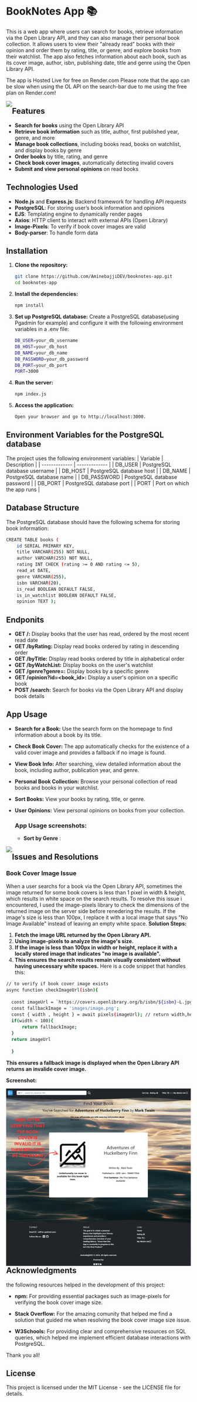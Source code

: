# BookNotes App 📚

This is a web app where users can search for books, retrieve information via the Open Library API, and they can also manage their personal book collection. It allows users to view their "already read" books with their opinion and order them by rating, title, or genre, and explore books from their watchlist. The app also fetches information about each book, such as its cover image, author, isbn, publishing date, title and genre using the Open Library API.

The app is Hosted Live for free on Render.com
Please note that the app can be slow when using the OL API on the search-bar due to me using the free plan on Render.com!

<img src = "public/images/Screenshot 2024-10-08 at 16-53-17 Books I've Read.png" style = "float: left"/>

## Features

- **Search for books** using the Open Library API
- **Retrieve book information** such as title, author, first published year, genre, and more
- **Manage book collections**, including books read, books on watchlist, and display books by genre
- **Order books** by title, rating, and genre
- **Check book cover images**, automatically detecting invalid covers
- **Submit and view personal opinions** on read books

## Technologies Used

- **Node.js** and **Express.js**: Backend framework for handling API requests
- **PostgreSQL**: For storing user’s book information and opinions
- **EJS**: Templating engine to dynamically render pages
- **Axios**: HTTP client to interact with external APIs (Open Library)
- **Image-Pixels**: To verify if book cover images are valid
- **Body-parser**: To handle form data

## Installation

1. **Clone the repository:**
   ```bash
   git clone https://github.com/AminebajjiDEV/booknotes-app.git
   cd booknotes-app
   
2. **Install the dependencies:**
   ```bash
   npm install
   
3. **Set up PostgreSQL database:** Create a PostgreSQL database(using Pgadmin for example) and configure it with the following environment variables in a .env file:  
    ```bash
    DB_USER=your_db_username
    DB_HOST=your_db_host
    DB_NAME=your_db_name
    DB_PASSWORD=your_db_password
    DB_PORT=your_db_port
    PORT=3000
4. **Run the server:**
    ```bash
    npm index.js

5. **Access the application:**
    ```bash
   Open your browser and go to http://localhost:3000.

## Environment Variables for the PostgreSQL database
  The project uses the following environment variables:
  | Variable  | Description |
  | ------------- | ------------- |
  | DB_USER  | PostgreSQL database username  |
  | DB_HOST  | PostgreSQL database host  |
  | DB_NAME  | PostgreSQL database name  |
  | DB_PASSWORD  | 	PostgreSQL database password  |
  | DB_PORT  | PostgreSQL database port  |
  | PORT  | Port on which the app runs  |
  
## Database Structure
The PostgreSQL database should have the following schema for storing book information:
  ```bash
  CREATE TABLE books (
      id SERIAL PRIMARY KEY,
      title VARCHAR(255) NOT NULL,
      author VARCHAR(255) NOT NULL,
      rating INT CHECK (rating >= 0 AND rating <= 5),
      read_at DATE,
      genre VARCHAR(255),
      isbn VARCHAR(20),
      is_read BOOLEAN DEFAULT FALSE,
      is_in_watchlist BOOLEAN DEFAULT FALSE,
      opinion TEXT );
  ```

  ## Endponits
  - **GET /:** Display books that the user has read, ordered by the most recent read date
  - **GET /byRating:** Display read books ordered by rating in descending order
  - **GET /byTitle:** Display read books ordered by title in alphabetical order
  - **GET /byWatchList:** Display books on the user's watchlist
  - **GET /genre?genre=<genre>:** Display books by a specific genre
  - **GET /opinion?id=<book_id>:** Display a user's opinion on a specific book
  - **POST /search:** Search for books via the Open Library API and display book details

  ## App Usage
  - **Search for a Book:** Use the search form on the homepage to find information about a book by its title.  
  - **Check Book Cover:** The app automatically checks for the existence of a valid cover image and provides a fallback if no image is found.
  - **View Book Info:** After searching, view detailed information about the book, including author, publication year, and genre.
  - **Personal Book Collection:** Browse your personal collection of read books and books in your watchlist.
  - **Sort Books:** View your books by rating, title, or genre.
  - **User Opinions:** View personal opinions on books from your collection.
    
    ### App Usage screenshots:
    - **Sort by Genre** :
<img src = "public/images/sc2.png" style = "float: left"/>



  ## Issues and Resolutions
  ### Book Cover Image Issue
  When a user searchs for a book via the Open Library API, sometimes the image returned for some book covers is less than 1 pixel in width & height, which results in white space on the search results. To resolve this issue i encountered, I used the image-pixels library to check the dimensions of the returned image on the server side before renedering the results. If the image's size is less than 100px, I replace it with a local image that says "No Image Available" instead of leaving an empty white space.
**Solution Steps:**
1. **Fetch the image URL returned by the Open Library API.**
2. **Using image-pixels to analyze the image's size.**
3. **If the image is less than 100px in width or height, replace it with a locally stored image that indicates "no image is available".**
4. **This ensures the search results remain visually consistent without having unecessary white spaces.**
Here is a code snippet that handles this:
  ```bash
  // to verify if book cover image exists 
  async function checkImageUrl(isbn){

    const imageUrl = `https://covers.openlibrary.org/b/isbn/${isbn}-L.jpg`;
    const fallbackImage = 'images/image.png';
    const { width , height } = await pixels(imageUrl); // return width,height in PX
    if(width < 100){
        return fallbackImage;
    }
    return imageUrl
    
    }
   ```
**This ensures a fallback image is displayed when the Open Library API returns an invalide cover image.**

**Screenshot:**

<img src = "public/images/sc.png" style = "float: left"/>

## Acknowledgments

the following resources helped in the development of this project:

   - **npm:** For providing essential packages such as image-pixels for verifying the book cover image size.

   - **Stack Overflow:** For the amazing comunity that helped me find a solution that guided me when resolving the book cover image size issue.

   - **W3Schools:** For providing clear and comprehensive resources on SQL queries, which helped me implement efficient database interactions with PostgreSQL.

Thank you all!

## License

This project is licensed under the MIT License - see the LICENSE file for details.
